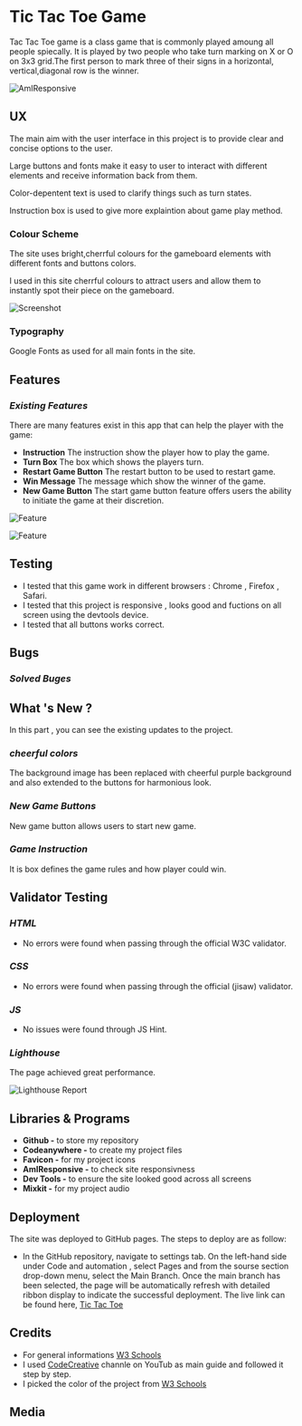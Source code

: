 # Tic Tac Toe Game

Tac Tac Toe game is a class game that is commonly played amoung all people spiecally.
It is played by two people who take turn marking on X or O on 3x3 grid.The first person to mark three of their signs in a horizontal, vertical,diagonal row is the winner.

![AmIResponsive]()


## UX

The main aim with the user interface in this project is to provide clear and concise options to the user.

Large buttons and fonts make it easy to user to interact with different elements and receive information back from them.

Color-depentent text is used to clarify things such as turn states.

Instruction box is used to give more explaintion about game play method.

### Colour Scheme

The site uses bright,cherrful colours for the gameboard elements with different fonts and buttons colors.

I used in this site cherrful colours to attract users and allow them to instantly spot their piece on the gameboard.

![Screenshot]()

### Typography

Google Fonts as used for all main fonts in the site.

## Features

### _Existing Features_

There are many features exist in this app that can help the player with the game:

- **Instruction** The instruction show the player how to play the game.
- **Turn Box** The box which shows the players turn.
- **Restart Game Button** The restart button to be used to restart game.
- **Win Message** The message which show the winner of the game.
- **New Game Button** The start game button feature offers users the ability to initiate the game at their discretion.

![Feature]()

![Feature]()

## Testing

- I tested that this game work in different browsers : Chrome , Firefox , Safari.
- I tested that this project is responsive , looks good and fuctions on all screen using the devtools device.
- I tested that all buttons works correct.

## Bugs

### _Solved Buges_

## What 's New ?

In this part , you can see the existing updates to the project.

### _cheerful colors_

The background image has been replaced with cheerful purple background and also extended to the buttons for harmonious look.

### _New Game Buttons_

New game button allows users to start new game.

### _Game Instruction_

It is box defines the game rules and how player could win.

## Validator Testing

### _HTML_

- No errors were found when passing through the official W3C validator.

### _CSS_

- No errors were found when passing through the official (jisaw) validator.

### _JS_

- No issues were found through JS Hint.

### _Lighthouse_

The page achieved great performance.

![Lighthouse Report]()

## Libraries & Programs

- **Github -** to store my repository
- **Codeanywhere -** to create my project files
- **Favicon -** for my project icons
- **AmIResponsive -** to check site responsivness
- **Dev Tools -** to ensure the site looked good across all screens
- **Mixkit -** for my project audio

## Deployment

The site was deployed to GitHub pages. The steps to deploy are as follow:

* In the GitHub repository, navigate to settings tab. On the left-hand side under Code and automation , select Pages and from the sourse section drop-down menu, select the Main Branch. Once the main branch has been selected, the page will be automatically refresh with detailed ribbon display to indicate the successful deployment. The live link can be found here,
[Tic Tac Toe]()

## Credits

- For general informations [W3 Schools](https://www.w3schools.com/)
- I used [CodeCreative]() channle on YouTub as main guide and followed it step by step.
- I picked the color of the project from [W3 Schools](https://www.w3schools.com/)

## Media
